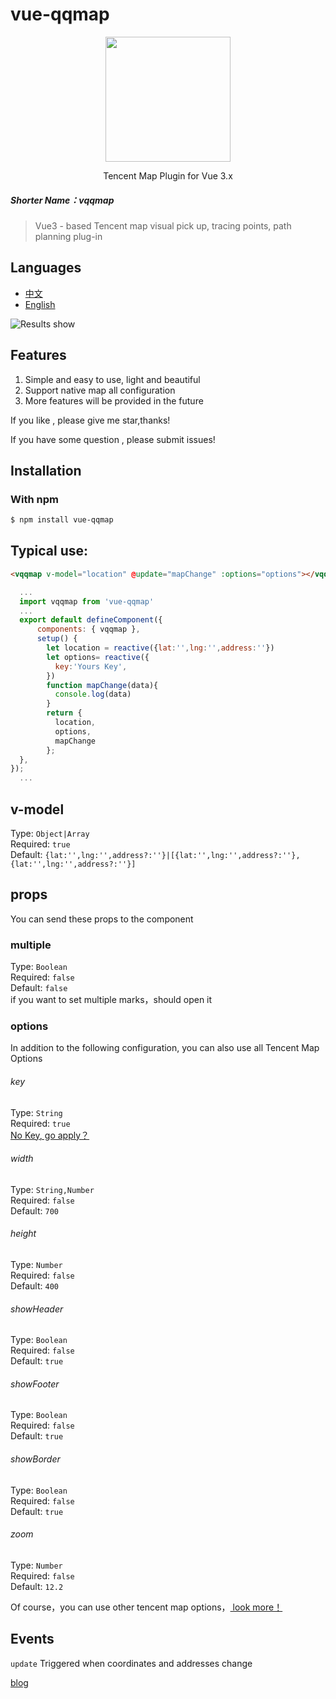 # vue-qqmap
<p align="center">
  <img src="https://static.only1314.cn/public/images/vqqmap-logo.png" width="200px">
</p>
<p align="center">Tencent Map Plugin for Vue 3.x</p>

#####  Shorter Name：vqqmap
> Vue3 - based Tencent map visual pick up, tracing points, path planning plug-in<br>
## Languages

- [中文](https://github.com/cuteCloud/vue-qqmap/blob/master/README.zh.md)
- [English](https://github.com/cuteCloud/vue-qqmap/blob/master/README.md)


![Results show](https://static.only1314.cn/public/images/vqqmap01.jpg "Results show")

## Features
1. Simple and easy to use, light and beautiful
2. Support native map all configuration
3. More features will be provided in the future

<p>If you like , please give me star,thanks!</p>
<p>If you have some question , please submit issues!</p>

## Installation
### With npm
``` bash
$ npm install vue-qqmap
```

## Typical use:
``` html
<vqqmap v-model="location" @update="mapChange" :options="options"></vqqmap>
```
``` js
  ...
  import vqqmap from 'vue-qqmap'
  ...
  export default defineComponent({
      components: { vqqmap },
      setup() {
        let location = reactive({lat:'',lng:'',address:''})
        let options= reactive({
          key:'Yours Key',
        })
        function mapChange(data){
          console.log(data)
        }
        return {
          location,
          options,
          mapChange
        };
  },
});
  ...
```

## **v-model**
Type: `Object|Array`<br>
Required: `true`<br>
Default: `{lat:'',lng:'',address?:''}|[{lat:'',lng:'',address?:''},{lat:'',lng:'',address?:''}]`<br>

## **props**

You can send these props to the component


### multiple
Type: `Boolean`<br>
Required: `false`<br>
Default: `false`<br>
if you want to set multiple  marks，should open it

### options
In addition to the following configuration, you can also use all Tencent Map Options
###### key
Type: `String`<br>
Required: `true`<br>
[No Key, go apply？](https://lbs.qq.com/)

###### width
Type: `String,Number`<br>
Required: `false`<br>
Default: `700`<br>

###### height
Type: `Number`<br>
Required: `false`<br>
Default: `400`<br>

###### showHeader
Type: `Boolean`<br>
Required: `false`<br>
Default: `true`<br>

###### showFooter
Type: `Boolean`<br>
Required: `false`<br>
Default: `true`<br>

###### showBorder
Type: `Boolean`<br>
Required: `false`<br>
Default: `true`<br>

###### zoom
Type: `Number`<br>
Required: `false`<br>
Default: `12.2`<br>

Of course，you can use other tencent map options，[ look more！ ](https://lbs.qq.com/webApi/javascriptGL/glDoc/docIndexMap#2)

## **Events**
`update` Triggered when coordinates and addresses change

[blog](https://blog.only1314.cn/)

